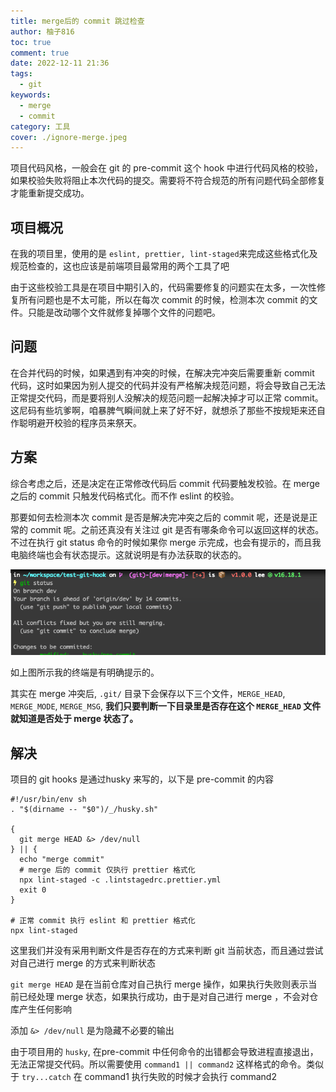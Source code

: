 ```yaml
---
title: merge后的 commit 跳过检查
author: 柚子816
toc: true
comment: true
date: 2022-12-11 21:36
tags:
  - git
keywords:
  - merge
  - commit
category: 工具
cover: ./ignore-merge.jpeg
---
```





项目代码风格，一般会在 git 的 pre-commit 这个 hook 中进行代码风格的校验，如果校验失败将阻止本次代码的提交。需要将不符合规范的所有问题代码全部修复才能重新提交成功。

##  项目概况 

在我的项目里，使用的是 `eslint, prettier, lint-staged`来完成这些格式化及规范检查的，这也应该是前端项目最常用的两个工具了吧

由于这些校验工具是在项目中期引入的，代码需要修复的问题实在太多，一次性修复所有问题也是不太可能，所以在每次 commit 的时候，检测本次 commit 的文件。只能是改动哪个文件就修复掉哪个文件的问题吧。

##  问题 

在合并代码的时候，如果遇到有冲突的时候，在解决完冲突后需要重新 commit 代码，这时如果因为别人提交的代码并没有严格解决规范问题，将会导致自己无法正常提交代码，而是要将别人没解决的规范问题一起解决掉才可以正常 commit。这尼码有些坑爹啊，咱暴脾气瞬间就上来了好不好，就想杀了那些不按规矩来还自作聪明避开校验的程序员来祭天。

##  方案 

综合考虑之后，还是决定在正常修改代码后 commit 代码要触发校验。在 merge 之后的 commit 只触发代码格式化。而不作 eslint 的校验。

那要如何去检测本次 commit 是否是解决完冲突之后的 commit 呢，还是说是正常的 commit 呢。之前还真没有关注过 git 是否有哪条命令可以返回这样的状态。不过在执行 git status 命令的时候如果你 merge 示完成，也会有提示的，而且我电脑终端也会有状态提示。这就说明是有办法获取的状态的。

![](./status.png)

如上图所示我的终端是有明确提示的。

其实在 merge 冲突后, `.git/` 目录下会保存以下三个文件，`MERGE_HEAD`, `MERGE_MODE`, `MERGE_MSG`, **我们只要判断一下目录里是否存在这个 `MERGE_HEAD` 文件就知道是否处于 merge 状态了。**

##  解决 

项目的 git hooks 是通过husky 来写的，以下是 pre-commit 的内容

```shell
#!/usr/bin/env sh
. "$(dirname -- "$0")/_/husky.sh"

{
  git merge HEAD &> /dev/null
} || {
  echo "merge commit"
  # merge 后的 commit 仅执行 prettier 格式化
  npx lint-staged -c .lintstagedrc.prettier.yml
  exit 0
}

# 正常 commit 执行 eslint 和 prettier 格式化
npx lint-staged
```

 这里我们并没有采用判断文件是否存在的方式来判断 git 当前状态，而且通过尝试对自己进行 merge 的方式来判断状态

`git merge HEAD` 是在当前仓库对自己执行 merge 操作，如果执行失败则表示当前已经处理 merge 状态，如果执行成功，由于是对自己进行 merge ，不会对仓库产生任何影响

添加 `&> /dev/null` 是为隐藏不必要的输出

由于项目用的 `husky`, 在pre-commit 中任何命令的出错都会导致进程直接退出，无法正常提交代码。所以需要使用 `command1 || command2` 这样格式的命令。类似于 `try...catch` 在 command1 执行失败的时候才会执行 command2
